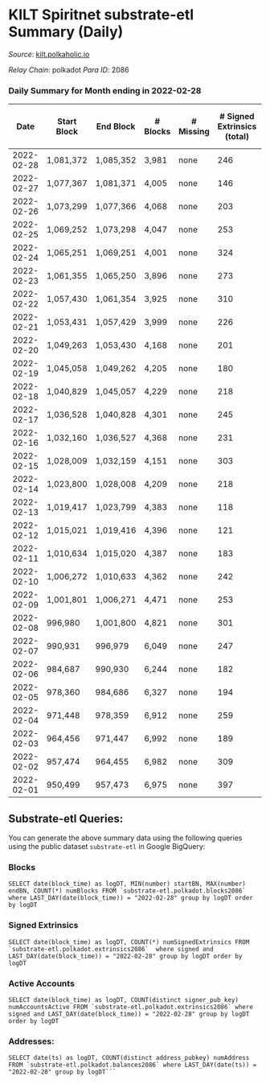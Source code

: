 # KILT Spiritnet substrate-etl Summary (Daily)

_Source_: [kilt.polkaholic.io](https://kilt.polkaholic.io)

*Relay Chain*: polkadot
*Para ID*: 2086



### Daily Summary for Month ending in 2022-02-28


| Date | Start Block | End Block | # Blocks | # Missing | # Signed Extrinsics (total) | # Active Accounts | # Addresses with Balances | # Events | # Transfers | # XCM Transfers In | # XCM Transfers Out |
| ---- | ----------- | --------- | -------- | --------- | --------------------------- | ----------------- | ------------------------- | -------- | ----------- | ------------------ | ------------------- |
| 2022-02-28 | 1,081,372 | 1,085,352 | 3,981 | none  | 246 | 110 | 12,553 | 288,638 | 155 ($524,000) |   |   |
| 2022-02-27 | 1,077,367 | 1,081,371 | 4,005 | none  | 146 | 80 | 12,524 | 287,306 | 76 ($113,134) |   |   |
| 2022-02-26 | 1,073,299 | 1,077,366 | 4,068 | none  | 203 | 93 | 12,516 | 291,813 | 125 ($425,215) |   |   |
| 2022-02-25 | 1,069,252 | 1,073,298 | 4,047 | none  | 253 | 106 | 12,512 | 286,490 | 153 ($473,641) |   |   |
| 2022-02-24 | 1,065,251 | 1,069,251 | 4,001 | none  | 324 | 147 | 12,500 | 280,705 | 201 ($1,487,908) |   |   |
| 2022-02-23 | 1,061,355 | 1,065,250 | 3,896 | none  | 273 | 127 | 12,486 | 269,026 | 149 ($259,845) |   |   |
| 2022-02-22 | 1,057,430 | 1,061,354 | 3,925 | none  | 310 | 152 | 12,474 | 268,091 | 193 ($853,861) |   |   |
| 2022-02-21 | 1,053,431 | 1,057,429 | 3,999 | none  | 226 | 120 | 12,458 | 276,712 | 120 ($134,990) |   |   |
| 2022-02-20 | 1,049,263 | 1,053,430 | 4,168 | none  | 201 | 120 | 12,443 | 285,978 | 111 ($213,189) |   |   |
| 2022-02-19 | 1,045,058 | 1,049,262 | 4,205 | none  | 180 | 110 | 12,428 | 283,239 | 78 ($68,735.45) |   |   |
| 2022-02-18 | 1,040,829 | 1,045,057 | 4,229 | none  | 218 | 95 | 12,421 | 282,467 | 111 ($215,966) |   |   |
| 2022-02-17 | 1,036,528 | 1,040,828 | 4,301 | none  | 245 | 102 | 12,412 | 281,698 | 112 ($227,755) |   |   |
| 2022-02-16 | 1,032,160 | 1,036,527 | 4,368 | none  | 231 | 124 | 12,401 | 282,360 | 110 ($196,027) |   |   |
| 2022-02-15 | 1,028,009 | 1,032,159 | 4,151 | none  | 303 | 162 | 12,391 | 259,868 | 153 ($565,536) |   |   |
| 2022-02-14 | 1,023,800 | 1,028,008 | 4,209 | none  | 218 | 147 | 12,380 | 244,040 | 83 ($220,860) |   |   |
| 2022-02-13 | 1,019,417 | 1,023,799 | 4,383 | none  | 118 | 80 | 12,371 | 247,353 | 44 ($150,891) |   |   |
| 2022-02-12 | 1,015,021 | 1,019,416 | 4,396 | none  | 121 | 71 | 12,369 | 247,508 | 64 ($142,334) |   |   |
| 2022-02-11 | 1,010,634 | 1,015,020 | 4,387 | none  | 183 | 92 | 12,364 | 248,140 | 91 ($506,379) |   |   |
| 2022-02-10 | 1,006,272 | 1,010,633 | 4,362 | none  | 242 | 122 | 12,360 | 247,559 | 123 ($1,618,760) |   |   |
| 2022-02-09 | 1,001,801 | 1,006,271 | 4,471 | none  | 253 | 127 | 12,356 | 253,611 | 153 ($445,581) |   |   |
| 2022-02-08 | 996,980 | 1,001,800 | 4,821 | none  | 301 | 159 | 12,352 | 273,573 | 171 ($1,298,180) |   |   |
| 2022-02-07 | 990,931 | 996,979 | 6,049 | none  | 247 | 118 | 12,343 | 341,458 | 145 ($232,139) |   |   |
| 2022-02-06 | 984,687 | 990,930 | 6,244 | none  | 182 | 98 | 12,334 | 351,670 | 97 ($177,613) |   |   |
| 2022-02-05 | 978,360 | 984,686 | 6,327 | none  | 194 |  | 12,327 | 356,630 | 112 ($263,464) |   |   |
| 2022-02-04 | 971,448 | 978,359 | 6,912 | none  | 259 |  | 12,319 | 390,637 | 152 ($356,693) |   |   |
| 2022-02-03 | 964,456 | 971,447 | 6,992 | none  | 189 |  | 12,313 | 394,367 | 91 ($137,564) |   |   |
| 2022-02-02 | 957,474 | 964,455 | 6,982 | none  | 309 |  | 12,309 | 395,037 | 177 ($787,793) |   |   |
| 2022-02-01 | 950,499 | 957,473 | 6,975 | none  | 397 | 161 | 12,292 | 394,585 | 199 ($578,159) |   |   |

## Substrate-etl Queries:
You can generate the above summary data using the following queries using the public dataset `substrate-etl` in Google BigQuery:


### Blocks
```
SELECT date(block_time) as logDT, MIN(number) startBN, MAX(number) endBN, COUNT(*) numBlocks FROM `substrate-etl.polkadot.blocks2086`  where LAST_DAY(date(block_time)) = "2022-02-28" group by logDT order by logDT
```


### Signed Extrinsics
```
SELECT date(block_time) as logDT, COUNT(*) numSignedExtrinsics FROM `substrate-etl.polkadot.extrinsics2086`  where signed and LAST_DAY(date(block_time)) = "2022-02-28" group by logDT order by logDT
```


### Active Accounts
```
SELECT date(block_time) as logDT, COUNT(distinct signer_pub_key) numAccountsActive FROM `substrate-etl.polkadot.extrinsics2086` where signed and LAST_DAY(date(block_time)) = "2022-02-28" group by logDT order by logDT
```


### Addresses:
```
SELECT date(ts) as logDT, COUNT(distinct address_pubkey) numAddress FROM `substrate-etl.polkadot.balances2086` where LAST_DAY(date(ts)) = "2022-02-28" group by logDT```


